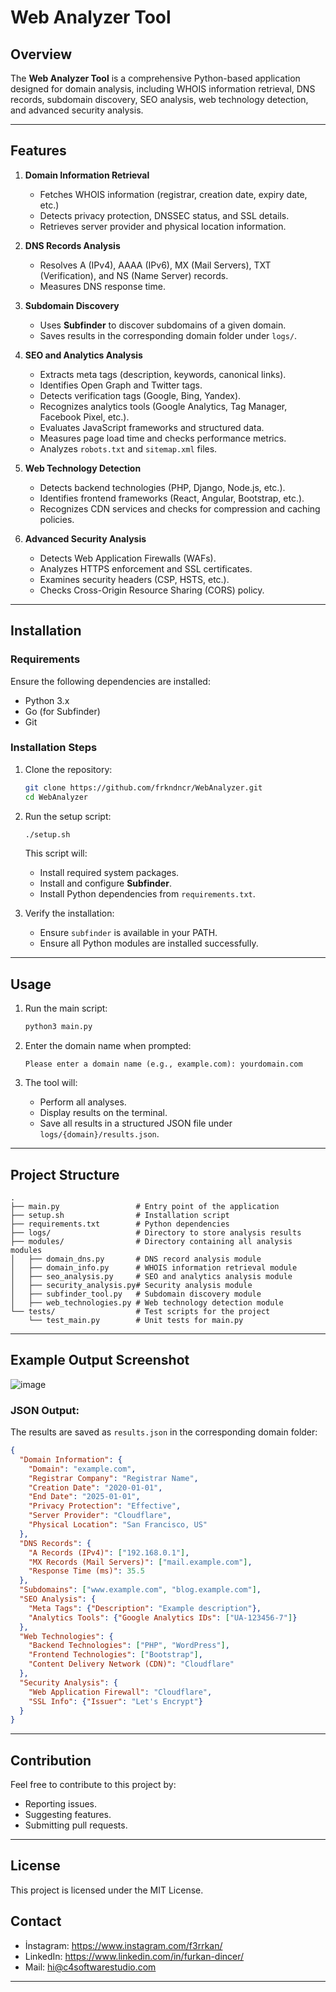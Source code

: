 # Web Analyzer Tool

## Overview
The **Web Analyzer Tool** is a comprehensive Python-based application designed for domain analysis, including WHOIS information retrieval, DNS records, subdomain discovery, SEO analysis, web technology detection, and advanced security analysis.

---

## Features

1. **Domain Information Retrieval**
   - Fetches WHOIS information (registrar, creation date, expiry date, etc.)
   - Detects privacy protection, DNSSEC status, and SSL details.
   - Retrieves server provider and physical location information.

2. **DNS Records Analysis**
   - Resolves A (IPv4), AAAA (IPv6), MX (Mail Servers), TXT (Verification), and NS (Name Server) records.
   - Measures DNS response time.

3. **Subdomain Discovery**
   - Uses **Subfinder** to discover subdomains of a given domain.
   - Saves results in the corresponding domain folder under `logs/`.

4. **SEO and Analytics Analysis**
   - Extracts meta tags (description, keywords, canonical links).
   - Identifies Open Graph and Twitter tags.
   - Detects verification tags (Google, Bing, Yandex).
   - Recognizes analytics tools (Google Analytics, Tag Manager, Facebook Pixel, etc.).
   - Evaluates JavaScript frameworks and structured data.
   - Measures page load time and checks performance metrics.
   - Analyzes `robots.txt` and `sitemap.xml` files.

5. **Web Technology Detection**
   - Detects backend technologies (PHP, Django, Node.js, etc.).
   - Identifies frontend frameworks (React, Angular, Bootstrap, etc.).
   - Recognizes CDN services and checks for compression and caching policies.

6. **Advanced Security Analysis**
   - Detects Web Application Firewalls (WAFs).
   - Analyzes HTTPS enforcement and SSL certificates.
   - Examines security headers (CSP, HSTS, etc.).
   - Checks Cross-Origin Resource Sharing (CORS) policy.

---

## Installation

### Requirements
Ensure the following dependencies are installed:
- Python 3.x
- Go (for Subfinder)
- Git

### Installation Steps

1. Clone the repository:
   ```bash
   git clone https://github.com/frkndncr/WebAnalyzer.git
   cd WebAnalyzer
   ```

2. Run the setup script:
   ```bash
   ./setup.sh
   ```
   This script will:
   - Install required system packages.
   - Install and configure **Subfinder**.
   - Install Python dependencies from `requirements.txt`.

3. Verify the installation:
   - Ensure `subfinder` is available in your PATH.
   - Ensure all Python modules are installed successfully.

---

## Usage

1. Run the main script:
   ```bash
   python3 main.py
   ```

2. Enter the domain name when prompted:
   ```
   Please enter a domain name (e.g., example.com): yourdomain.com
   ```

3. The tool will:
   - Perform all analyses.
   - Display results on the terminal.
   - Save all results in a structured JSON file under `logs/{domain}/results.json`.

---

## Project Structure

```plaintext
.
├── main.py                 # Entry point of the application
├── setup.sh                # Installation script
├── requirements.txt        # Python dependencies
├── logs/                   # Directory to store analysis results
├── modules/                # Directory containing all analysis modules
│   ├── domain_dns.py       # DNS record analysis module
│   ├── domain_info.py      # WHOIS information retrieval module
│   ├── seo_analysis.py     # SEO and analytics analysis module
│   ├── security_analysis.py# Security analysis module
│   ├── subfinder_tool.py   # Subdomain discovery module
│   ├── web_technologies.py # Web technology detection module
└── tests/                  # Test scripts for the project
    └── test_main.py        # Unit tests for main.py
```

---

## Example Output Screenshot

![image](https://github.com/user-attachments/assets/e5cf93ee-6ce9-45f4-9e20-63d8222f5526)

### JSON Output:
The results are saved as `results.json` in the corresponding domain folder:

```json
{
  "Domain Information": {
    "Domain": "example.com",
    "Registrar Company": "Registrar Name",
    "Creation Date": "2020-01-01",
    "End Date": "2025-01-01",
    "Privacy Protection": "Effective",
    "Server Provider": "Cloudflare",
    "Physical Location": "San Francisco, US"
  },
  "DNS Records": {
    "A Records (IPv4)": ["192.168.0.1"],
    "MX Records (Mail Servers)": ["mail.example.com"],
    "Response Time (ms)": 35.5
  },
  "Subdomains": ["www.example.com", "blog.example.com"],
  "SEO Analysis": {
    "Meta Tags": {"Description": "Example description"},
    "Analytics Tools": {"Google Analytics IDs": ["UA-123456-7"]}
  },
  "Web Technologies": {
    "Backend Technologies": ["PHP", "WordPress"],
    "Frontend Technologies": ["Bootstrap"],
    "Content Delivery Network (CDN)": "Cloudflare"
  },
  "Security Analysis": {
    "Web Application Firewall": "Cloudflare",
    "SSL Info": {"Issuer": "Let's Encrypt"}
  }
}
```

---

## Contribution

Feel free to contribute to this project by:
- Reporting issues.
- Suggesting features.
- Submitting pull requests.

---

## License

This project is licensed under the MIT License.

## Contact

- İnstagram: https://www.instagram.com/f3rrkan/
- LinkedIn: https://www.linkedin.com/in/furkan-dincer/
- Mail: hi@c4softwarestudio.com

---

